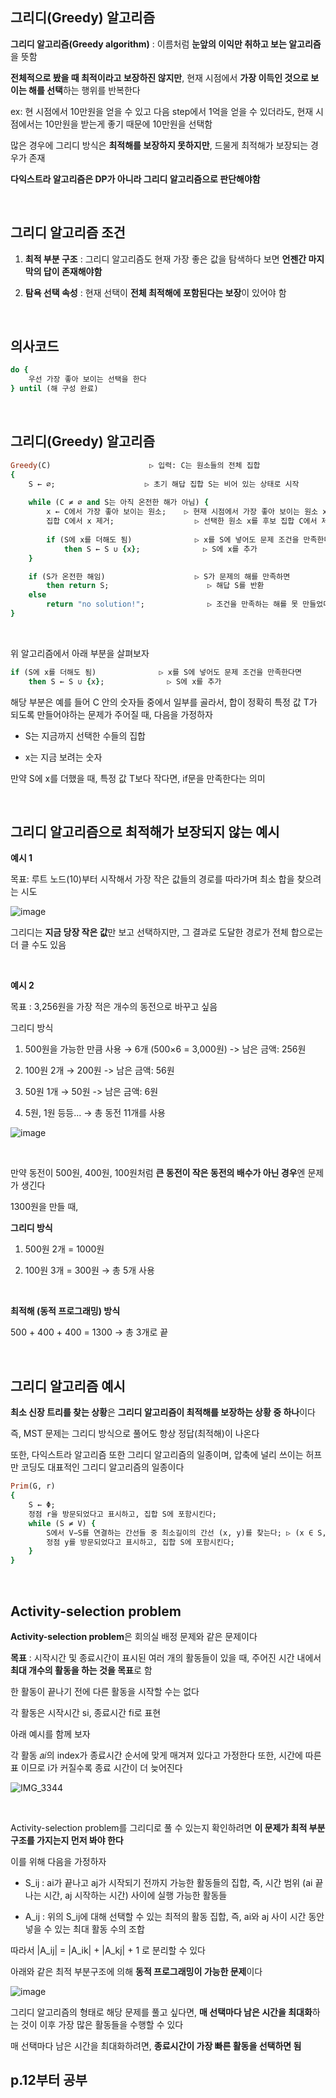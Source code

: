 ## 그리디(Greedy) 알고리즘 

**그리디 알고리즘(Greedy algorithm)** : 이름처럼 **눈앞의 이익만 취하고 보는 알고리즘**을 뜻함

**전체적으로 봤을 때 최적이라고 보장하진 않지만**, 현재 시점에서 **가장 이득인 것으로 보이는 해를 선택**하는 행위를 반복한다

ex: 현 시점에서 10만원을 얻을 수 있고 다음 step에서 1억을 얻을 수 있더라도, 현재 시점에서는 10만원을 받는게 좋기 때문에 10만원을 선택함 

많은 경우에 그리디 방식은 **최적해를 보장하지 못하지만**, 드물게 최적해가 보장되는 경우가 존재

**다익스트라 알고리즘은 DP가 아니라 그리디 알고리즘으로 판단해야함**

<br/>

## 그리디 알고리즘 조건 

1. **최적 부분 구조** : 그리디 알고리즘도 현재 가장 좋은 값을 탐색하다 보면 **언젠간 마지막의 답이 존재해야함**

2. **탐욕 선택 속성** : 현재 선택이 **전체 최적해에 포함된다는 보장**이 있어야 함

<br/>

## 의사코드 

```ruby
do {
    우선 가장 좋아 보이는 선택을 한다
} until (해 구성 완료)
```

<br/>

## 그리디(Greedy) 알고리즘 

```ruby
Greedy(C)                      ▷ 입력: C는 원소들의 전체 집합
{
    S ← ∅;                    ▷ 초기 해답 집합 S는 비어 있는 상태로 시작
    
    while (C ≠ ∅ and S는 아직 온전한 해가 아님) {
        x ← C에서 가장 좋아 보이는 원소;    ▷ 현재 시점에서 가장 좋아 보이는 원소 x를 선택
        집합 C에서 x 제거;                  ▷ 선택한 원소 x를 후보 집합 C에서 제거 (중복 방지)
        
        if (S에 x를 더해도 됨)              ▷ x를 S에 넣어도 문제 조건을 만족한다면
            then S ← S ∪ {x};              ▷ S에 x를 추가
    }

    if (S가 온전한 해임)                    ▷ S가 문제의 해를 만족하면
        then return S;                      ▷ 해답 S를 반환
    else 
        return "no solution!";              ▷ 조건을 만족하는 해를 못 만들었다면 실패 메시지 반환
}
```

<br/>

위 알고리즘에서 아래 부분을 살펴보자 

```ruby
if (S에 x를 더해도 됨)              ▷ x를 S에 넣어도 문제 조건을 만족한다면
    then S ← S ∪ {x};              ▷ S에 x를 추가
```

해당 부분은 예를 들어 C 안의 숫자들 중에서 일부를 골라서, 합이 정확히 특정 값 T가 되도록 만들어야하는 문제가 주어질 때, 다음을 가정하자

- S는 지금까지 선택한 수들의 집합

- x는 지금 보려는 숫자

만약 S에 x를 더했을 때, 특정 값 T보다 작다면, if문을 만족한다는 의미 

<br/>

## 그리디 알고리즘으로 최적해가 보장되지 않는 예시 

**예시 1**

목표: 루트 노드(10)부터 시작해서 가장 작은 값들의 경로를 따라가며 최소 합을 찾으려는 시도

![image](https://github.com/user-attachments/assets/e50b9ed5-6c4b-47af-888b-60b8c20ea78d)

그리디는 **지금 당장 작은 값**만 보고 선택하지만, 그 결과로 도달한 경로가 전체 합으로는 더 클 수도 있음

<br/>

**예시 2**

목표 : 3,256원을 가장 적은 개수의 동전으로 바꾸고 싶음

그리디 방식 

1. 500원을 가능한 만큼 사용 → 6개 (500×6 = 3,000원) -> 남은 금액: 256원

3. 100원 2개 → 200원 -> 남은 금액: 56원

4. 50원 1개 → 50원 -> 남은 금액: 6원

5. 5원, 1원 등등... → 총 동전 11개를 사용

![image](https://github.com/user-attachments/assets/8239b6af-0dfe-40cc-87db-1ff2eed15a36)

<br/>

만약 동전이 500원, 400원, 100원처럼 **큰 동전이 작은 동전의 배수가 아닌 경우**엔 문제가 생긴다

1300원을 만들 때,

**그리디 방식**

1. 500원 2개 = 1000원

2. 100원 3개 = 300원 → 총 5개 사용

<br/>

**최적해 (동적 프로그래밍) 방식**

500 + 400 + 400 = 1300 → 총 3개로 끝

<br/>

## 그리디 알고리즘 예시 

**최소 신장 트리를 찾는 상황**은 **그리디 알고리즘이 최적해를 보장하는 상황 중 하나**이다 

즉, MST 문제는 그리디 방식으로 풀어도 항상 정답(최적해)이 나온다 

또한, 다익스트라 알고리즘 또한 그리디 알고리즘의 일종이며, 압축에 널리 쓰이는 허프만 코딩도 대표적인 그리디 알고리즘의 일종이다 

```ruby
Prim(G, r)
{
    S ← Φ;
    정점 r을 방문되었다고 표시하고, 집합 S에 포함시킨다;
    while (S ≠ V) {
        S에서 V−S를 연결하는 간선들 중 최소길이의 간선 (x, y)를 찾는다; ▷ (x ∈ S, y ∈ V−S), 이 코드가 greedy한 부
        정점 y를 방문되었다고 표시하고, 집합 S에 포함시킨다;
    }
}
```

<br/>

## Activity-selection problem

**Activity-selection problem**은  회의실 배정 문제와 같은 문제이다

**목표** : 시작시간 및 종료시간이 표시된 여러 개의 활동들이 있을 때, 주어진 시간 내에서 **최대 개수의 활동을 하는 것을 목표**로 함

한 활동이 끝나기 전에 다른 활동을 시작할 수는 없다 

각 활동은 시작시간 si, 종료시간 fi로 표현

아래 예시를 함께 보자 

각 활동 𝑎𝑖의 index가 종료시간 순서에 맞게 매겨져 있다고 가정한다 또한, 시간에 따른 표 이므로 i가 커질수록 종료 시간이 더 늦어진다 

![IMG_3344](https://github.com/user-attachments/assets/3241ed15-df96-49df-ac1f-9da6f19e6984)

<br/>

Activity-selection problem를 그리디로 풀 수 있는지 확인하려면 **이 문제가 최적 부분 구조를 가지는지 먼저 봐야 한다**

이를 위해 다음을 가정하자 

-  S_ij : ai가 끝나고 aj가 시작되기 전까지 가능한 활동들의 집합, 즉, 시간 범위 (ai 끝나는 시간, aj 시작하는 시간) 사이에 실행 가능한 활동들

-   A_ij : 위의 S_ij에 대해 선택할 수 있는 최적의 활동 집합, 즉, ai와 aj 사이 시간 동안 넣을 수 있는 최대 활동 수의 조합

따라서 |A_ij| = |A_ik| + |A_kj| + 1 로 분리할 수 있다

아래와 같은 최적 부분구조에 의해 **동적 프로그래밍이 가능한 문제**이다

![image](https://github.com/user-attachments/assets/25e78448-bee0-4269-a15e-d18321261cfd)

그리디 알고리즘의 형태로 해당 문제를 풀고 싶다면, **매 선택마다 남은 시간을 최대화**하는 것이 이후 가장 많은 활동들을 수행할 수 있다

매 선택마다 남은 시간을 최대화하려면, **종료시간이 가장 빠른 활동을 선택하면 됨**

## p.12부터 공부 















































































